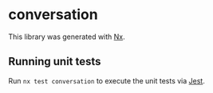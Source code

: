 # conversation

This library was generated with [Nx](https://nx.dev).

## Running unit tests

Run `nx test conversation` to execute the unit tests via [Jest](https://jestjs.io).
